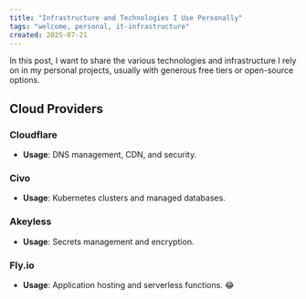 ```yaml
---
title: "Infrastructure and Technologies I Use Personally"
tags: "welcome, personal, it-infrastructure"
created: 2025-07-21
---
```

In this post, I want to share the various technologies and infrastructure I rely on in my personal projects, usually with generous free tiers or open-source options.

## Cloud Providers

### Cloudflare

- **Usage**: DNS management, CDN, and security.

### Civo

- **Usage**: Kubernetes clusters and managed databases.

### Akeyless

- **Usage**: Secrets management and encryption.

### Fly.io

- **Usage**: Application hosting and serverless functions. :joy: